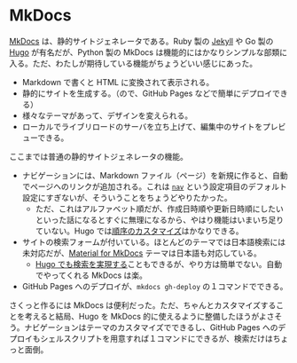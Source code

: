 # MkDocs

[MkDocs](https://www.mkdocs.org/) は、静的サイトジェネレータである。Ruby 製の [Jekyll](https://jekyllrb.com/) や Go 製の [Hugo](https://gohugo.io/) が有名だが、Python 製の MkDocs は機能的にはかなりシンプルな部類に入る。ただ、わたしが期待している機能がちょうどいい感じにあった。

- Markdown で書くと HTML に変換されて表示される。
- 静的にサイトを生成する。（ので、GitHub Pages などで簡単にデプロイできる）
- 様々なテーマがあって、デザインを変えられる。
- ローカルでライブリロードのサーバを立ち上げて、編集中のサイトをプレビューできる。

ここまでは普通の静的サイトジェネレータの機能。

- ナビゲーションには、Markdown ファイル（ページ）を新規に作ると、自動でページヘのリンクが追加される。これは [`nav`](https://www.mkdocs.org/user-guide/configuration/#nav) という設定項目のデフォルト設定にすぎないが、そういうことをちょうどやりたかった。
  - ただ、これはアルファベット順だが、作成日時順や更新日時順にしたいといった話になるとすぐに無理になるから、やはり機能はいまいち足りていない。Hugo では[順序のカスタマイズ](https://gohugo.io/templates/lists/)はかなりできる。
- サイトの検索フォームが付いている。ほとんどのテーマでは日本語検索には未対応だが、[Material for MkDocs](https://squidfunk.github.io/mkdocs-material/) テーマは日本語も対応している。
  - [Hugo でも検索を実現する](https://gohugo.io/tools/search/)こともできるが、やり方は簡単でない。自動でやってくれる MkDocs は楽。
- GitHub Pages へのデプロイが、`mkdocs gh-deploy` の１コマンドでできる。

さくっと作るには MkDocs は便利だった。ただ、ちゃんとカスタマイズすることを考えると結局、Hugo を MkDocs 的に使えるように整備したほうがよさそう。ナビゲーションはテーマのカスタマイズでできるし、GitHub Pages へのデプロイもシェルスクリプトを用意すれば１コマンドにできるが、検索だけはちょっと面倒。